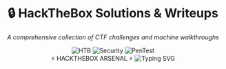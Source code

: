 <div align="center">
  <h1>🔒 HackTheBox Solutions & Writeups</h1>
  <p><em>A comprehensive collection of CTF challenges and machine walkthroughs</em></p>
  
  <img src="https://img.shields.io/badge/Hack%20The%20Box-9FEF00?style=for-the-badge&logo=Hack%20The%20Box&logoColor=white" alt="HTB"/>
  <img src="https://img.shields.io/badge/Security-red?style=for-the-badge&logo=security&logoColor=white" alt="Security"/>
  <img src="https://img.shields.io/badge/Penetration%20Testing-blue?style=for-the-badge" alt="PenTest"/>
</div>
<div align="center">
⚡ HACKTHEBOX ARSENAL ⚡
<img src="https://readme-typing-svg.herokuapp.com?font=Orbitron&size=25&duration=3000&pause=1000&color=00FF41&center=true&vCenter=true&width=600&lines=Welcome+to+the+Matrix...;Penetration+Testing+Mastery;CTF+Challenges+Conquered;Root+Flags+Collected" alt="Typing SVG" />
</div>
